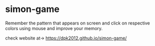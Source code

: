 # simon-game
Remember the pattern that appears on screen and click on respective colors using mouse and improve your memory.

check website at-> https://dpk2012.github.io/simon-game/
